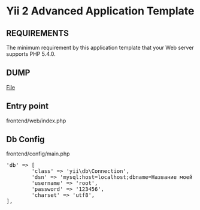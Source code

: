 Yii 2 Advanced Application Template
===================================

REQUIREMENTS
------------

The minimum requirement by this application template that your Web server supports PHP 5.4.0.

DUMP
------------

<a href="https://github.com/pavlinter/testwork/blob/master/dump.sql">File</a>

Entry point
------------
frontend/web/index.php

Db Config
------------
frontend/config/main.php
<pre>
'db' => [
        'class' => 'yii\db\Connection',
        'dsn' => 'mysql:host=localhost;dbname=Название моей базы',
        'username' => 'root',
        'password' => '123456',
        'charset' => 'utf8',
],
</pre>

